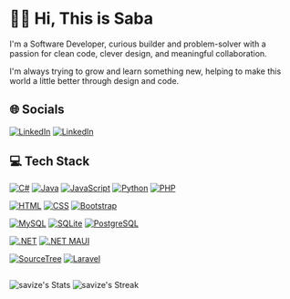 # 👋🏼 Hi, This is Saba

I'm a Software Developer, curious builder and problem-solver with a passion for clean code, clever design, and meaningful collaboration.

I'm always trying to grow and learn something new, helping to make this world a little better through design and code.

## 🌐 Socials

[![LinkedIn](https://img.shields.io/badge/LinkedIn-blue?logo=linkedin&logoColor=white)](https://www.linkedin.com/in/sabazahedieh/)
[![LinkedIn](https://img.shields.io/badge/Website-purple)](https://zhdh.co.uk/)

## 💻 Tech Stack

[![C#](https://img.shields.io/badge/C%23-239120?logo=c-sharp&logoColor=white&style=flat)](#)
[![Java](https://img.shields.io/badge/Java-007396?logo=java&logoColor=white&style=flat)](#)
[![JavaScript](https://img.shields.io/badge/JavaScript-F7DF1E?logo=javascript&logoColor=black&style=flat)](#)
[![Python](https://img.shields.io/badge/Python-3776AB?logo=python&logoColor=white&style=flat)](#)
[![PHP](https://img.shields.io/badge/PHP-777BB4?logo=php&logoColor=white&style=flat)](#)

[![HTML](https://img.shields.io/badge/HTML5-E34F26?logo=html5&logoColor=white&style=flat)](#)
[![CSS](https://img.shields.io/badge/CSS3-1572B6?logo=css3&logoColor=white&style=flat)](#)
[![Bootstrap](https://img.shields.io/badge/Bootstrap-7952B3?logo=bootstrap&logoColor=white&style=flat)](#)

[![MySQL](https://img.shields.io/badge/MySQL-4479A1?logo=mysql&logoColor=white&style=flat)](#)
[![SQLite](https://img.shields.io/badge/SQLite-003B57?logo=sqlite&logoColor=white&style=flat)](#)
[![PostgreSQL](https://img.shields.io/badge/PostgreSQL-336791?logo=postgresql&logoColor=white&style=flat)](#)

[![.NET](https://img.shields.io/badge/.NET-512BD4?logo=dotnet&logoColor=white&style=flat)](#)
[![.NET MAUI](https://img.shields.io/badge/.NET%20MAUI-512BD4?logo=dotnet&logoColor=white&style=flat)](#)

[![SourceTree](https://img.shields.io/badge/SourceTree-0052CC?logo=sourcetree&logoColor=white&style=flat)](#)
[![Laravel](https://img.shields.io/badge/Laravel-FF2D20?logo=laravel&logoColor=white&style=flat)](#)

##
![savize's Stats](https://github-readme-stats.vercel.app/api?username=savize&theme=dark&show_icons=true&hide_border=true&count_private=true)
![savize's Streak](https://github-readme-streak-stats.herokuapp.com/?user=savize&theme=dark&hide_border=true)
